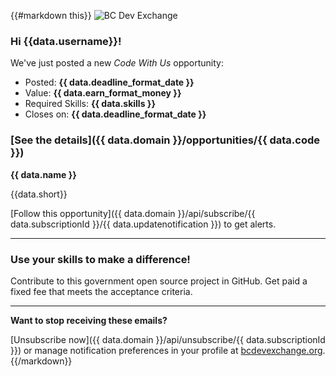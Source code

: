 {{#markdown this}}
![BC Dev Exchange](https://bcdevexchange.org/modules/core/client/img/logo/new-logo-220px.png)

### Hi {{data.username}}!

We've just posted a new *Code With Us* opportunity:

- Posted: **{{ data.deadline_format_date }}**
- Value: **{{ data.earn_format_money }}**
- Required Skills: **{{ data.skills }}**
- Closes on: **{{ data.deadline_format_date }}**

### [See the details]({{ data.domain }}/opportunities/{{ data.code }})

**{{ data.name }}**

{{data.short}}

[Follow this opportunity]({{ data.domain }}/api/subscribe/{{ data.subscriptionId }}/{{ data.updatenotification }}) to get alerts.

---

### Use your skills to make a difference!

Contribute to this government open source project in GitHub. Get paid a fixed fee that meets the acceptance criteria.

---

**Want to stop receiving these emails?**

[Unsubscribe now]({{ data.domain }}/api/unsubscribe/{{ data.subscriptionId }}) or manage notification preferences in your profile at [bcdevexchange.org](http://bcdevexchange.org).
{{/markdown}}
